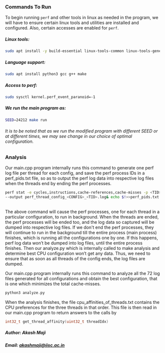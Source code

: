 ### Commands To Run
To begin running `perf` and other tools in linux as needed in the program, we will have to ensure certain linux tools and utilities are installed and configured. Also, certain accesses are enabled for `perf`.

##### Linux tools:
```bash
sudo apt install -y build-essential linux-tools-common linux-tools-generic  linux-tools-$(uname -r)
```
##### Language support:
```bash
sudo apt install python3 gcc g++ make
```
##### Access to perf:
```bash
sudo sysctl kernel.perf_event_paranoid=-1
```

##### We run the main program as:
```bash
SEED=24212 make run
```
###### It is to be noted that as we run the modified program with different SEED or at different times, we may see change in our choice of optimal configuration.

### Analysis
Our main.cpp program internally runs this command to generate one perf log file per thread for each config, and save the perf process IDs in a perf_pids.txt file, so as to output the perf log data into respective log files when the threads end by ending the perf processes.
```bash
perf stat -e cycles,instructions,cache-references,cache-misses -p <TID> 
--output perf_thread_config_<CONFIG>_<TID>.log& echo $!>>perf_pids.txt
```
<br>
The above command will cause the perf processes, one for each thread in a particular configuration, to run in background. When the threads are ended, the perf processes will be ended too, and the log data so captured will be dumped into respective log files. If we don't end the perf processes, they will continue to run in the background till the entire process (main process) finishes, which is running all the configurations one by one. If this happens, perf log data won’t be dumped into log files, until the entire process finishes. Then our analyze.py which is internally called to make analysis and determine best CPU configuration won’t get any data.
Thus, we need to ensure that as soon as all threads of the config ends, the log files are dumped.

Our main.cpp program internally runs this command to analyze all the 72 log files generated for all configurations and obtain the best configuration, that is one which minimizes the total cache-misses.
```cpp
python3 analyze.py
```
When the analysis finishes, the file cpu_affinities_of_threads.txt contains the CPU preferences for the three threads in that order. This file is then read in our main.cpp program to return answers to the calls by
```cpp
int32_t get_thread_affinity(uint32_t threadIdx)
``` 


##### Author: Akash Maji
##### Email: akashmaji@iisc.ac.in

